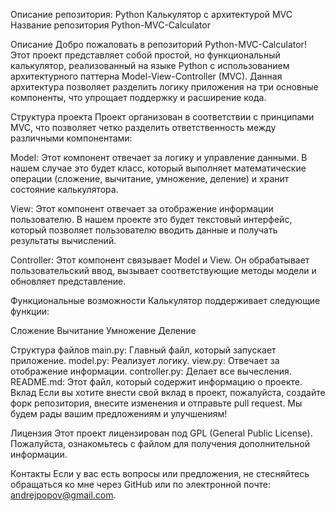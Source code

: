 Описание репозитория: Python Калькулятор с архитектурой MVC
Название репозитория
Python-MVC-Calculator

Описание
Добро пожаловать в репозиторий Python-MVC-Calculator! Этот проект представляет собой простой, но функциональный калькулятор, реализованный на языке Python с использованием архитектурного паттерна Model-View-Controller (MVC). Данная архитектура позволяет разделить логику приложения на три основные компоненты, что упрощает поддержку и расширение кода.

Структура проекта
Проект организован в соответствии с принципами MVC, что позволяет четко разделить ответственность между различными компонентами:

Model: Этот компонент отвечает за логику и управление данными. В нашем случае это будет класс, который выполняет математические операции (сложение, вычитание, умножение, деление) и хранит состояние калькулятора.

View: Этот компонент отвечает за отображение информации пользователю. В нашем проекте это будет текстовый интерфейс, который позволяет пользователю вводить данные и получать результаты вычислений.

Controller: Этот компонент связывает Model и View. Он обрабатывает пользовательский ввод, вызывает соответствующие методы модели и обновляет представление.

Функциональные возможности
Калькулятор поддерживает следующие функции:

Сложение
Вычитание
Умножение
Деление

Структура файлов
main.py: Главный файл, который запускает приложение.
model.py: Реализует логику.
view.py: Отвечает за отображение информации.
controller.py: Делает все вычесления.
README.md: Этот файл, который содержит информацию о проекте.
Вклад
Если вы хотите внести свой вклад в проект, пожалуйста, создайте форк репозитория, внесите изменения и отправьте pull request. Мы будем рады вашим предложениям и улучшениям!

Лицензия
Этот проект лицензирован под GPL (General Public License). Пожалуйста, ознакомьтесь с файлом для получения дополнительной информации.

Контакты
Если у вас есть вопросы или предложения, не стесняйтесь обращаться ко мне через GitHub или по электронной почте: andrejpopov@gmail.com.


